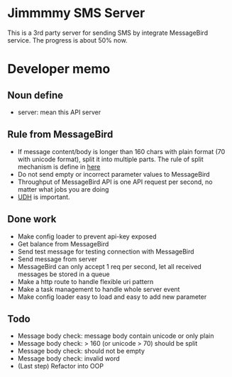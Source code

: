 # Jimmmmy SMS Server

This is a 3rd party server for sending SMS by integrate MessageBird service. The progress is about 50% now.

# Developer memo

## Noun define

- server: mean this API server

## Rule from MessageBird

- If message content/body is longer than 160 chars with plain format (70 with unicode format), split it into multiple parts. The rule of split mechanism is define in [here](https://support.messagebird.com/hc/en-us/articles/208739745-How-long-is-1-SMS-Message)
- Do not send empty or incorrect parameter values to MessageBird
- Throughput of MessageBird API is one API request per second, no matter what jobs you are doing
- [UDH](https://en.wikipedia.org/wiki/Concatenated_SMS) is important.

## Done work

- Make config loader to prevent api-key exposed
- Get balance from MessageBird
- Send test message for testing connection with MessageBird
- Send message from server
- MessageBird can only accept 1 req per second, let all received messages be stored in a queue
- Make a http route to handle flexible uri pattern
- Make a task management to handle whole server event
- Make config loader easy to load and easy to add new parameter

## Todo

- Message body check: message body contain unicode or only plain
- Message body check: > 160 (or unicode > 70) should be split
- Message body check: should not be empty
- Message body check: invalid word
- (Last step) Refactor into OOP
